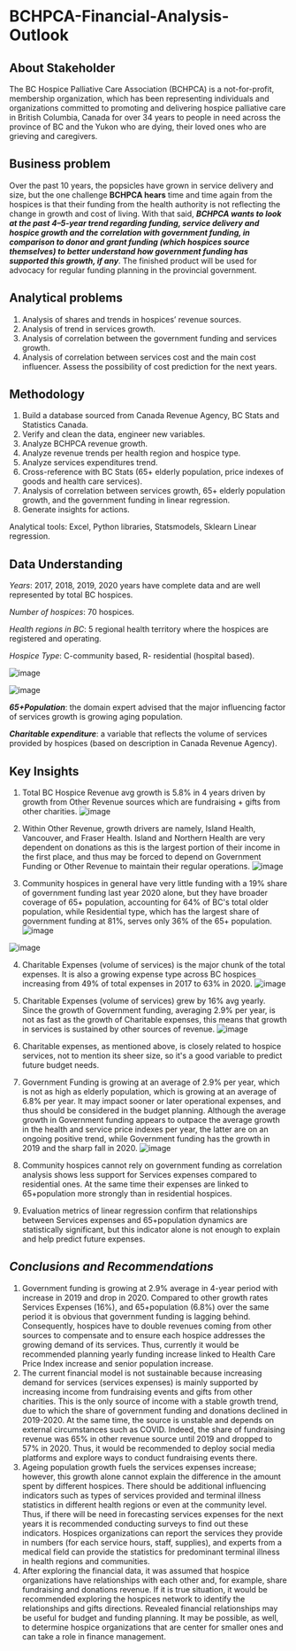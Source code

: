 # **BCHPCA-Financial-Analysis-Outlook**

## **About Stakeholder**

The BC Hospice Palliative Care Association (BCHPCA) is a not-for-profit, membership organization, which has been representing individuals and organizations committed to promoting and delivering hospice palliative care in British Columbia, Canada for over 34 years to people in need across the province of BC and the Yukon who are dying, their loved ones who are grieving and caregivers.

## **Business problem**

Over the past 10 years, the popsicles have grown in service delivery and size, but the one challenge **BCHPCA hears** time and time again from the hospices is that their funding from the health authority is not reflecting the change in growth and cost of living. With that said, ***BCHPCA wants to look at the past 4–5-year trend regarding funding, service delivery and hospice growth and the correlation with government funding, in comparison to donor and grant funding (which hospices source themselves) to better understand how government funding has supported this growth, if any***.
The finished product will be used for advocacy for regular funding planning in the provincial government.

## **Analytical problems**

1.	Analysis of shares and trends in hospices’ revenue sources.
2.	Analysis of trend in services growth.
3.	Analysis of correlation between the government funding and services growth.
4.	Analysis of correlation between services cost and the main cost influencer. Assess the possibility of cost prediction for the next years.

## **Methodology**

1.	Build a database sourced from Canada Revenue Agency, BC Stats and Statistics Canada.
2.	Verify and clean the data, engineer new variables.
3.	Analyze BCHPCA revenue growth.
4.	Analyze revenue trends per health region and hospice type. 
5.	Analyze services expenditures trend.
6.	Cross-reference with BC Stats (65+ elderly population, price indexes of goods and health care services).
7.	Analysis of correlation between services growth, 65+ elderly population growth, and the government funding in linear regression.
8.	Generate insights for actions.

Analytical tools: Excel, Python libraries, Statsmodels, Sklearn Linear regression.

## **Data Understanding**

*Years*:  2017, 2018, 2019, 2020 years have complete data and are well represented by total BC hospices. 

*Number of hospices*: 70 hospices. 

*Health regions in BC*: 5 regional health territory where the hospices are registered and operating.

*Hospice Type*: C-community based, R- residential (hospital based).

![image](https://user-images.githubusercontent.com/95148782/188041598-38b0199d-d931-45f4-995d-3cceb4bf936c.png)

![image](https://user-images.githubusercontent.com/95148782/188041404-d595fd42-71a7-4635-8e25-4507aea94c3d.png)

***65+Population***: the domain expert advised that the major influencing factor of services growth is growing aging population.

***Charitable expenditure***:  a variable that reflects the volume of services provided by hospices (based on description in Canada Revenue Agency).

## **Key Insights**

1.	Total BC Hospice Revenue avg growth is 5.8% in 4 years driven by growth from Other Revenue sources which are fundraising + gifts from other charities.
![image](https://user-images.githubusercontent.com/95148782/188040058-07da6f9e-ecea-4bab-814f-e4ae9947faf8.png)

2.	Within Other Revenue, growth drivers are namely, Island Health, Vancouver, and Fraser Health. Island and Northern Health are very dependent on donations as this is the largest portion of their income in the first place, and thus may be forced to depend on Government Funding or Other Revenue to maintain their regular operations.
![image](https://user-images.githubusercontent.com/95148782/188040352-83d5d5d3-2c69-41da-9e87-0a6faf2feec4.png)

3.	Community hospices in general have very little funding with a 19% share of government funding last year 2020 alone, but they have broader coverage of 65+ population, accounting for 64% of BC's total older population, while Residential type, which has the largest share of government funding at 81%, serves only 36% of the 65+ population.
![image](https://user-images.githubusercontent.com/95148782/188040458-0c7025ff-81c7-469d-96cb-b56ab2faf9ef.png)

![image](https://user-images.githubusercontent.com/95148782/188040501-8ac47d30-e2b5-4b5b-b695-c2bd1548b28f.png)

4.	 Charitable Expenses (volume of services) is the major chunk of the total expenses. It is also a growing expense type across BC hospices increasing from 49% of total expenses in 2017 to 63% in 2020. 
![image](https://user-images.githubusercontent.com/95148782/188040609-4928dfd6-1c0b-4ee8-ac66-3e28f970dcef.png)

5.	Charitable Expenses (volume of services) grew by 16% avg yearly. Since the growth of Government funding, averaging 2.9% per year, is not as fast as the growth of Charitable expenses, this means that growth in services is sustained by other sources of revenue. 
![image](https://user-images.githubusercontent.com/95148782/188040753-bd510a07-2344-4779-8e88-4c2a05870f94.png)

6.	Charitable expenses, as mentioned above, is closely related to hospice services, not to mention its sheer size, so it's a good variable to predict future budget needs.
7.	Government Funding is growing at an average of 2.9% per year, which is not as high as elderly population, which is growing at an average of 6.8% per year. It may impact sooner or later operational expenses, and thus should be considered in the budget planning.
Although the average growth in Government funding appears to outpace the average growth in the health and service price indexes per year, the latter are on an ongoing positive trend, while Government funding has the growth in 2019 and the sharp fall in 2020.
![image](https://user-images.githubusercontent.com/95148782/188040856-47915639-a990-40ef-9e4e-c71768d80ccd.png)

8.	Community hospices cannot rely on government funding as correlation analysis shows less support for Services expenses compared to residential ones. At the same time their expenses are linked to 65+population more strongly than in residential hospices.
9.	Evaluation metrics of linear regression confirm that relationships between Services expenses and 65+population dynamics are statistically significant, but this indicator alone is not enough to explain and help predict future expenses.

## *Conclusions and Recommendations*

1. Government funding is growing at 2.9% average in 4-year period with increase in 2019 and drop in 2020. Compared to other growth rates Services Expenses (16%), and 65+population (6.8%) over the same period it is obvious that government funding is lagging behind. Consequently, hospices have to double revenues coming from other sources to compensate and to ensure each hospice addresses the growing demand of its services. Thus, currently it would be recommended planning yearly funding increase linked to Health Care Price Index increase and senior population increase. 
2. The current financial model is not sustainable because increasing demand for services (services expenses) is mainly supported by increasing income from fundraising events and gifts from other charities. This is the only source of income with a stable growth trend, due to which the share of government funding and donations declined in 2019-2020. At the same time, the source is unstable and depends on external circumstances such as COVID. Indeed, the share of fundraising revenue was 65% in other revenue source until 2019 and dropped to 57% in 2020. Thus, it would be recommended to deploy social media platforms and explore ways to conduct fundraising events there. 
 3. Ageing population growth fuels the services expenses increase; however, this growth alone cannot explain the difference in the amount spent by different hospices. There should be additional influencing indicators such as types of services provided and terminal illness statistics in different health regions or even at the community level. Thus, if there will be need in forecasting services expenses for the next years it is recommended conducting surveys to find out these indicators. Hospices organizations can report the services they provide in numbers (for each service hours, staff, supplies), and experts from a medical field can provide the statistics for predominant terminal illness in health regions and communities. 
4. After exploring the financial data, it was assumed that hospice organizations have relationships with each other and, for example, share fundraising and donations revenue. If it is true situation, it would be recommended exploring the hospices network to identify the relationships and gifts directions. Revealed financial relationships may be useful for budget and funding planning. It may be possible, as well, to determine hospice organizations that are center for smaller ones and can take a role in finance management. 











